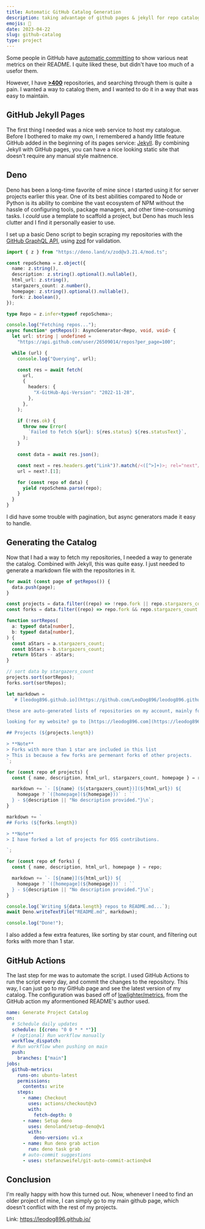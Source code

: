 ```yaml
---
title: Automatic GitHub Catalog Generation
description: taking advantage of github pages & jekyll for repo cataloging
emojis: 📖
date: 2023-04-22
slug: github-catalog
type: project
---
```


Some people in GitHub have [automatic committing](https://github.com/iceBear67/iceBear67/commit/916970d6fa4d8d70c227b8303e5036ded150436a) to show various neat metrics on their README. I quite liked these, but didn't have too much of a usefor them.

However, I have [**>400**](https://github.com/LeoDog896?tab=repositories) repositories, and searching through them is quite a pain. I wanted a way to catalog them, and I wanted to do it in a way that was easy to maintain.

## GitHub Jekyll Pages

The first thing I needed was a nice web service to host my catalogue. Before I bothered to make my own, I remembered a handy little feature GitHub added in the beginning of its pages service: [Jekyll](https://jekyllrb.com/). By combining Jekyll with GitHub pages, you can have a nice looking static site that doesn't require any manual style maitnence.

## Deno

Deno has been a long-time favorite of mine since I started using it for server projects earlier this year. One of its best abilities compared to Node or Python is its ability to combine the vast ecosystem of NPM without the hassle of configuring tools, package managers, and other time-consuming tasks. I *could* use a template to scaffold a project, but Deno has much less clutter and I find it personally easier to use.

I set up a basic Deno script to begin scraping my repositories with the [GitHub GraphQL API](https://docs.github.com/en/graphql), using [zod](https://github.com/colinhacks/zod) for validation.

```ts
import { z } from "https://deno.land/x/zod@v3.21.4/mod.ts";

const repoSchema = z.object({
  name: z.string(),
  description: z.string().optional().nullable(),
  html_url: z.string(),
  stargazers_count: z.number(),
  homepage: z.string().optional().nullable(),
  fork: z.boolean(),
});

type Repo = z.infer<typeof repoSchema>;

console.log("Fetching repos...");
async function* getRepos(): AsyncGenerator<Repo, void, void> {
  let url: string | undefined =
    "https://api.github.com/user/26509014/repos?per_page=100";

  while (url) {
    console.log("Querying", url);

    const res = await fetch(
      url,
      {
        headers: {
          "X-GitHub-Api-Version": "2022-11-28",
        },
      },
    );

    if (!res.ok) {
      throw new Error(
        `Failed to fetch ${url}: ${res.status} ${res.statusText}`,
      );
    }

    const data = await res.json();

    const next = res.headers.get("Link")?.match(/<([^>]+)>; rel="next"/);
    url = next?.[1];

    for (const repo of data) {
      yield repoSchema.parse(repo);
    }
  }
}
```

I did have some trouble with pagination, but async generators made it easy to handle.

## Generating the Catalog

Now that I had a way to fetch my repositories, I needed a way to generate the catalog. Combined with Jekyll, this was quite easy. I just needed to generate a markdown file with the repositories in it.

```ts
for await (const page of getRepos()) {
  data.push(page);
}

const projects = data.filter((repo) => !repo.fork || repo.stargazers_count > 1);
const forks = data.filter((repo) => repo.fork && repo.stargazers_count <= 1);

function sortRepos(
  a: typeof data[number],
  b: typeof data[number],
) {
  const aStars = a.stargazers_count;
  const bStars = b.stargazers_count;
  return bStars - aStars;
}

// sort data by stargazers_count
projects.sort(sortRepos);
forks.sort(sortRepos);

let markdown =
  `# [leodog896.github.io](https://github.com/LeoDog896/leodog896.github.io)

these are auto-generated lists of repositories on my account, mainly for catalogue info.

looking for my website? go to [https://leodog896.com](https://leodog896.com) instead.

## Projects (${projects.length})

> **Note**
> Forks with more than 1 star are included in this list
> This is because a few forks are permenant forks of other projects.
`;

for (const repo of projects) {
  const { name, description, html_url, stargazers_count, homepage } = repo;

  markdown += `- [${name} (${stargazers_count})](${html_url}) ${
    homepage ? `([homepage](${homepage}))` : ``
  } - ${description || "No description provided."}\n`;
}

markdown += `
## Forks (${forks.length})

> **Note**
> I have forked a lot of projects for OSS contributions.

`;

for (const repo of forks) {
  const { name, description, html_url, homepage } = repo;

  markdown += `- [${name}](${html_url}) ${
    homepage ? `([homepage](${homepage}))` : ``
  } - ${description || "No description provided."}\n`;
}

console.log(`Writing ${data.length} repos to README.md...`);
await Deno.writeTextFile("README.md", markdown);

console.log("Done!");
```

I also added a few extra features, like sorting by star count, and filtering out forks with more than 1 star.

## GitHub Actions

The last step for me was to automate the script. I used GitHub Actions to run the script every day, and commit the changes to the repository. This way, I can just go to my GitHub page and see the latest version of my catalog. The configuration was based off of [lowlighter/metrics](https://github.com/lowlighter/metrics), from the GitHub action my aformentioned README's author used.

```yaml
name: Generate Project Catalog
on:
  # Schedule daily updates
  schedule: [{cron: "0 0 * * *"}]
  # (optional) Run workflow manually
  workflow_dispatch:
  # Run workflow when pushing on main
  push:
    branches: ["main"]
jobs:
  github-metrics:
    runs-on: ubuntu-latest
    permissions:
      contents: write
    steps:
      - name: Checkout
        uses: actions/checkout@v3
        with:
          fetch-depth: 0
      - name: Setup deno
        uses: denoland/setup-deno@v1
        with:
          deno-version: v1.x
      - name: Run deno grab action
        run: deno task grab
      # auto-commit suggestions
      - uses: stefanzweifel/git-auto-commit-action@v4
```

## Conclusion

I'm really happy with how this turned out. Now, whenever I need to find an older project of mine, I can simply go to my main github page, which doesn't conflict with the rest of my projects.

Link: https://leodog896.github.io/
